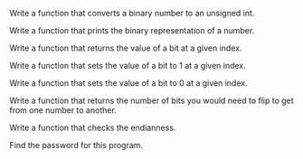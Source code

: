 Write a function that converts a binary number to an unsigned int.

Write a function that prints the binary representation of a number.

Write a function that returns the value of a bit at a given index.

Write a function that sets the value of a bit to 1 at a given index.

Write a function that sets the value of a bit to 0 at a given index.

Write a function that returns the number of bits you would need to flip to get from one number to another.

Write a function that checks the endianness.

Find the password for this program.

